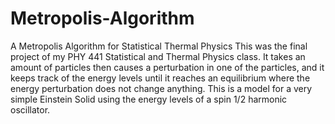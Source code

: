 # Metropolis-Algorithm
A Metropolis Algorithm for Statistical Thermal Physics
This was the final project of my PHY 441 Statistical and Thermal Physics class. It
takes an amount of particles then causes a perturbation in one of the particles, and
it keeps track of the energy levels until it reaches an equilibrium where the energy
perturbation does not change anything. This is a model for a very simple Einstein Solid
using the energy levels of a spin 1/2 harmonic oscillator.
